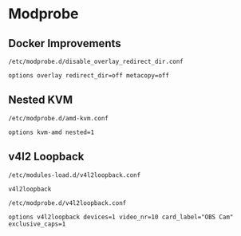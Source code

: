 # Modprobe

## Docker Improvements

`/etc/modprobe.d/disable_overlay_redirect_dir.conf`

```
options overlay redirect_dir=off metacopy=off
```

## Nested KVM

`/etc/modprobe.d/amd-kvm.conf`

```
options kvm-amd nested=1
```

## v4l2 Loopback

`/etc/modules-load.d/v4l2loopback.conf`

```
v4l2loopback
```

`/etc/modprobe.d/v4l2loopback.conf`

```
options v4l2loopback devices=1 video_nr=10 card_label="OBS Cam" exclusive_caps=1
```
